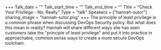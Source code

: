 +++
Talk_date = ""
Talk_start_time = ""
Talk_end_time = ""
Title = "Check Your Privilege - No, Really"
Type = "talk"
Speakers = ["hannah-sutor"]
sharing_image = "hannah-sutor.png"
+++
The principle of least privilege is a common phrase when discussing DevOps Security policy. But what does this mean in reality? Hannah will share different ways she has seen customers take the "principle of least privilege" and put it into practice in approachable, common sense ways to create a more secure DevOps toolchain.
